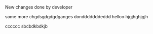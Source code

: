 New changes done by developer

some more chgdsgdgdgdganges dondddddddeddd
helloo   hjgjhghjgjh

cccccc sbcbdkbdkjb

